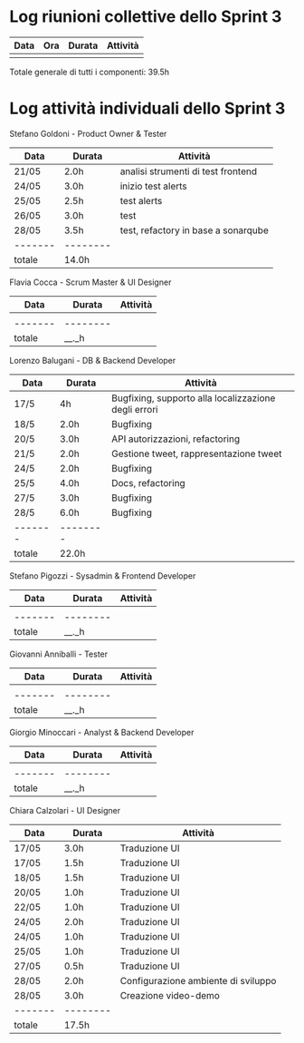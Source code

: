 # Log riunioni collettive dello Sprint 3

| Data | Ora | Durata | Attività |
|------|-----|--------|----------|
|      |     |        |          |

Totale generale di tutti i componenti: 39.5h


# Log attività individuali dello Sprint 3



Stefano Goldoni - Product Owner & Tester

| Data  | Durata | Attività |
|-------|--------|----------|
|21/05 |2.0h |analisi strumenti di test frontend
|24/05 |3.0h |inizio test alerts
|25/05 |2.5h |test alerts
|26/05 |3.0h |test
|28/05 |3.5h |test, refactory in base a sonarqube 
|-------|--------|
|totale| 14.0h |


Flavia Cocca - Scrum Master & UI Designer

| Data  | Durata | Attività |
|-------|--------|----------|
|     |    |        |
|-------|--------|
|totale| __._h |


Lorenzo Balugani - DB & Backend Developer

| Data  | Durata | Attività |
|-------|--------|----------|
|17/5     |4h    |Bugfixing, supporto alla localizzazione degli errori        |
|18/5|2.0h|Bugfixing|
|20/5|3.0h|API autorizzazioni, refactoring|
|21/5|2.0h|Gestione tweet, rappresentazione tweet|
|24/5|2.0h|Bugfixing|
|25/5|4.0h|Docs, refactoring|
|27/5|3.0h|Bugfixing|
|28/5|6.0h|Bugfixing
|-------|--------|
|totale| 22.0h |


Stefano Pigozzi - Sysadmin & Frontend Developer

| Data  | Durata | Attività |
|-------|--------|----------|
|     |    |        |
|-------|--------|
|totale| __._h |

Giovanni Anniballi - Tester

| Data  | Durata | Attività |
|-------|--------|----------|
|     |    |        |
|-------|--------|
|totale| __._h |

Giorgio Minoccari - Analyst & Backend Developer

| Data  | Durata | Attività |
|-------|--------|----------|
|     |    |        |
|-------|--------|
|totale| __._h |


Chiara Calzolari - UI Designer

| Data  | Durata | Attività |
|-------|--------|----------|
| 17/05 | 3.0h | Traduzione UI
| 17/05 | 1.5h | Traduzione UI
| 18/05 | 1.5h | Traduzione UI
| 20/05 | 1.0h | Traduzione UI
| 22/05 | 1.0h | Traduzione UI
| 24/05 | 2.0h | Traduzione UI
| 24/05 | 1.0h | Traduzione UI
| 25/05 | 1.0h | Traduzione UI
| 27/05 | 0.5h | Traduzione UI
| 28/05 | 2.0h | Configurazione ambiente di sviluppo
| 28/05 | 3.0h | Creazione video-demo
|-------|--------|
|totale| 17.5h |



